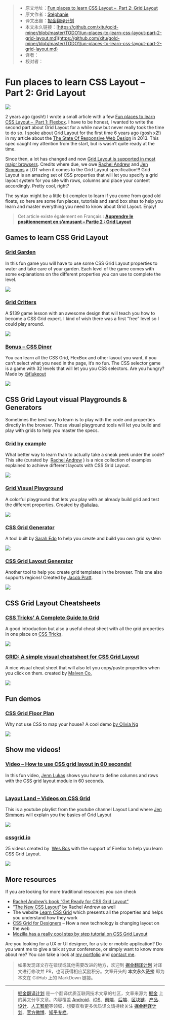 > * 原文地址：[Fun places to learn CSS Layout –  Part 2: Grid Layout](https://stephaniewalter.design/blog/fun-places-to-learn-css-layout-part-2-grid-layout/)
> * 原文作者：[Stéphanie](https://stephaniewalter.design)
> * 译文出自：[掘金翻译计划](https://github.com/xitu/gold-miner)
> * 本文永久链接：[https://github.com/xitu/gold-miner/blob/master/TODO1/un-places-to-learn-css-layout-part-2-grid-layout.md](https://github.com/xitu/gold-miner/blob/master/TODO1/un-places-to-learn-css-layout-part-2-grid-layout.md)
> * 译者：
> * 校对者：

# Fun places to learn CSS Layout –  Part 2: Grid Layout

![](https://stephaniewalter.design/wp-content/uploads/2019/07/places-learn-css-grid.jpg)

2 years ago (gosh!) I wrote a small article with a few [Fun places to learn CSS Layout –  Part 1: Flexbox](https://stephaniewalter.design/blog/fun-places-learn-css-layout-part-1-flexbox/). I have to be honest, I wanted to write the second part about Grid Layout for a while now but never really took the time to do so. I spoke about Grid Layout for the first time 6 years ago (gosh x2!) in my article about the [The State Of Responsive Web Design](https://www.smashingmagazine.com/2013/05/the-state-of-responsive-web-design/) in 2013. This spec caught my attention from the start, but is wasn’t quite ready at the time.

Since then, a lot has changed and now [Grid Layout is supported in most major browsers](https://caniuse.com/#feat=css-grid). Credits where due, we owe [Rachel Andrew](https://rachelandrew.co.uk/) and [Jen Simmons](https://jensimmons.com/) a LOT when it comes to the Grid Layout specification!!! Grid Layout is an amazing set of CSS properties that will let you specify a grid layout system for you site with rows, columns and place your content accordingly. Pretty cool, right?

The syntax might be a little bit complex to learn if you come from good old floats, so here are some fun places, tutorials and sand box sites to help you learn and master everything you need to know about Grid Layout. Enjoy!

> Cet article existe également en Français : **[Apprendre le positionnement en s’amusant – Partie 2 : Grid Layout](https://www.creativejuiz.fr/blog/css-css3/apprendre-le-positionnement-en-samusant-partie-2-grid-layout)**

## Games to learn CSS Grid Layout

### [Grid Garden](http://cssgridgarden.com/)

In this fun game you will have to use some CSS Grid Layout properties to water and take care of your garden. Each level of the game comes with some explanations on the different properties you can use to complete the level.  

![](https://stephaniewalter.design/wp-content/uploads/2019/07/grid-garden.jpg)

### [Grid Critters](http://www.gridcritters.com/)

A $139 game lesson with an awesome design that will teach you how to become a CSS Grid expert. I kind of wish there was a first “free” level so I could play around.  

![](https://stephaniewalter.design/wp-content/uploads/2019/07/gridcritters.jpg)

### [Bonus – CSS Diner](https://flukeout.github.io/)

You can learn all the CSS Grid, FlexBox and other layout you want, if you can’t select what you need in the page, it’s no fun. The CSS selector game is a game with 32 levels that will let you you CSS selectors. Are you hungry? Made by [@flukeout](http://www.twitter.com/flukeout) 

![](https://stephaniewalter.design/wp-content/uploads/2019/07/cssdinner.jpg)

## CSS Grid Layout visual Playgrounds & Generators

Sometimes the best way to learn is to play with the code and properties directly in the browser. Those visual playground tools will let you build and play with grids to help you master the specs.

### [Grid by example](https://gridbyexample.com/examples/)

What better way to learn than to actually take a sneak peek under the code? This site (curated by  [Rachel Andrew](https://rachelandrew.co.uk/) ) is a nice collection of examples explained to achieve different layouts with CSS Grid Layout.

![](https://stephaniewalter.design/wp-content/uploads/2019/07/grid-by-example.jpg)

### [Grid Visual Playground](https://alialaa.github.io/css-grid-cheat-sheet/)

A colorful playground that lets you play with an already build grid and test the different properties. Created by [@alialaa](https://twitter.com/alialaa).

![](https://stephaniewalter.design/wp-content/uploads/2019/07/css-visual-ground.jpg)

### [CSS Grid Generator](https://cssgrid-generator.netlify.com/)

A tool built by [Sarah Edo](https://twitter.com/sarah_edo) to help you create and build you own grid system

![](https://stephaniewalter.design/wp-content/uploads/2019/07/css-grid-generator.jpg)

### [CSS Grid Layout Generator](https://jhpratt.github.io/grid/)

Another tool to help you create grid templates in the browser. This one also supports regions! Created by [Jacob Pratt](https://github.com/jhpratt).

![](https://stephaniewalter.design/wp-content/uploads/2019/07/css-grid-generator-2.jpg)

## CSS Grid Layout Cheatsheets

### [CSS Tricks’ A Complete Guide to Grid](https://css-tricks.com/snippets/css/complete-guide-grid/#grid-table-of-contents)

A good introduction but also a useful cheat sheet with all the grid properties in one place on [CSS Tricks](https://css-tricks.com).

![](https://stephaniewalter.design/wp-content/uploads/2019/07/csstricks-grid.jpg)

### [GRID: A simple visual cheatsheet for CSS Grid Layout](http://grid.malven.co/)

A nice visual cheat sheet that will also let you copy/paste properties when you click on them. created by [Malven Co.](https://malven.co/)

![](https://stephaniewalter.design/wp-content/uploads/2019/07/css-cheatsheet-1.jpg)

## Fun demos

### [CSS Grid Floor Plan](https://codepen.io/oliviale/pen/moLrBq)

Why not use CSS to map your house? A cool demo [by Olivia Ng](https://twitter.com/meowlivia_)

![](https://stephaniewalter.design/wp-content/uploads/2019/07/css-grid-floor.jpg)

## Show me videos!

### [Video – How to use CSS grid layout in 60 seconds!](https://www.youtube.com/watch?v=FwiSbmyNQ18)

In this fun video, [Jenn Lukas](http://jennlukas.com/) shows you how to define columns and rows with the CSS grid layout module in 60 seconds.

![![](https://stephaniewalter.design/wp-content/uploads/2019/07/css-grid-jen-lukas.jpg)](https://www.youtube.com/watch?v=FwiSbmyNQ18)

### [Layout Land – Videos on CSS Grid](https://www.youtube.com/playlist?list=PLbSquHt1VCf1x_-1ytlVMT0AMwADlWtc1)

This is a youtube playlist from the youtube channel Layout Land where [Jen Simmons](https://jensimmons.com/) will explain you the basics of Grid Layout

![](https://stephaniewalter.design/wp-content/uploads/2019/07/grid-basics-video.jpg)

### [cssgrid.io](https://cssgrid.io/)

25 videos created by  [Wes Bos](https://twitter.com/wesbos) with the support of Firefox to help you learn CSS Grid Layout.

![](https://stephaniewalter.design/wp-content/uploads/2019/07/CSSGrid-io.jpg)

## More resources

If you are looking for more traditional resources you can check

* [Rachel Andrew’s book “Get Ready for CSS Grid Layout”](https://abookapart.com/products/get-ready-for-css-grid-layout)
* “[The New CSS Layout](https://abookapart.com/products/the-new-css-layout)” by Rachel Andrew as well
* The website [Learn CSS Grid](https://learncssgrid.com/) which presents all the properties and helps you understand how they work
* [CSS Grid for Designers](https://open.nytimes.com/css-grid-for-designers-f74a883b98f5) – How a new technology is changing layout on the web
* [Mozilla has a really cool step by step tutorial on CSS Grid Layout](https://mozilladevelopers.github.io/playground/css-grid)

Are you looking for a UX or UI designer, for a site or mobile application? Do you want me to give a talk at your conference, or simply want to know more about me? You can take a look at [my portfolio](https://stephaniewalter.design/#work) and [contact me](#contact).

> 如果发现译文存在错误或其他需要改进的地方，欢迎到 [掘金翻译计划](https://github.com/xitu/gold-miner) 对译文进行修改并 PR，也可获得相应奖励积分。文章开头的 **本文永久链接** 即为本文在 GitHub 上的 MarkDown 链接。

---

> [掘金翻译计划](https://github.com/xitu/gold-miner) 是一个翻译优质互联网技术文章的社区，文章来源为 [掘金](https://juejin.im) 上的英文分享文章。内容覆盖 [Android](https://github.com/xitu/gold-miner#android)、[iOS](https://github.com/xitu/gold-miner#ios)、[前端](https://github.com/xitu/gold-miner#前端)、[后端](https://github.com/xitu/gold-miner#后端)、[区块链](https://github.com/xitu/gold-miner#区块链)、[产品](https://github.com/xitu/gold-miner#产品)、[设计](https://github.com/xitu/gold-miner#设计)、[人工智能](https://github.com/xitu/gold-miner#人工智能)等领域，想要查看更多优质译文请持续关注 [掘金翻译计划](https://github.com/xitu/gold-miner)、[官方微博](http://weibo.com/juejinfanyi)、[知乎专栏](https://zhuanlan.zhihu.com/juejinfanyi)。
